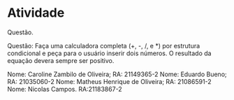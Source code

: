 # Atividade
Questão.

Questão:
Faça uma calculadora completa (+, -, /, e *) por estrutura condicional e peça para o usuário inserir dois números. O resultado da equação devera sempre ser positivo.

Nome: Caroline Zambilo de Oliveira; RA: 21149365-2
Nome: Eduardo Bueno; RA: 21035060-2
Nome: Matheus Henrique de Oliveira; RA: 21086591-2
Nome: Nicolas Campos. RA:21183867-2

